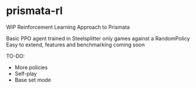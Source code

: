 # prismata-rl
WIP Reinforcement Learning Approach to Prismata

Basic PPO agent trained in Steelsplitter only games against a RandomPolicy
Easy to extend, features and benchmarking coming soon

TO-DO:
* More policies
* Self-play
* Base set mode
